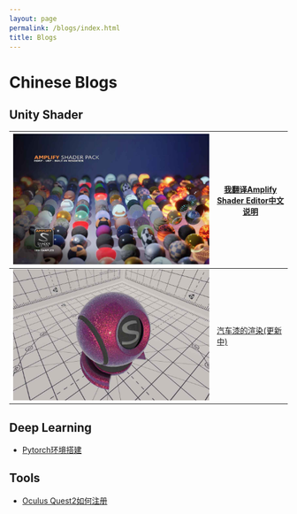 ```yaml
---
layout: page
permalink: /blogs/index.html
title: Blogs
---
```


# Chinese Blogs

## Unity Shader

| ![](./blogs.assets/ase.jpg)      | [我翻译Amplify Shader Editor中文说明](/blogs/ase) |
| -------------------------------- | ------------------------------------------------- |
| ![](./blogs.assets/carpaint.jpg) | [汽车漆的渲染(更新中)](/blogs/carpaint)           |

## Deep Learning

- [Pytorch环境搭建](/blogs/buildpytorch)

## Tools

- [Oculus Quest2如何注册](/blogs/quest2)

